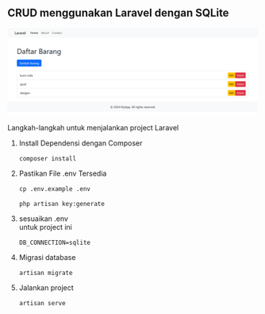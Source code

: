 ## CRUD menggunakan Laravel dengan SQLite

![alt text](img/list-barang.png)

Langkah-langkah untuk menjalankan project Laravel
1. Install Dependensi dengan Composer
    ```
    composer install
    ```
2. Pastikan File .env Tersedia <br>
    ```
    cp .env.example .env
    ```
    ```
    php artisan key:generate
    ```
3. sesuaikan .env <br>
untuk project ini 
    ```
    DB_CONNECTION=sqlite
    ```
4. Migrasi database
    ```
    artisan migrate
    ```
5. Jalankan project <br>
    ```
    artisan serve
    ```
